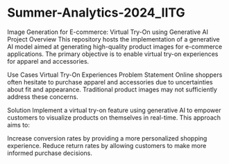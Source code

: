 # Summer-Analytics-2024_IITG
Image Generation for E-commerce: Virtual Try-On using Generative AI
Project Overview
This repository hosts the implementation of a generative AI model aimed at generating high-quality product images for e-commerce applications. The primary objective is to enable virtual try-on experiences for apparel and accessories.

Use Cases
Virtual Try-On Experiences
Problem Statement
Online shoppers often hesitate to purchase apparel and accessories due to uncertainties about fit and appearance. Traditional product images may not sufficiently address these concerns.

Solution
Implement a virtual try-on feature using generative AI to empower customers to visualize products on themselves in real-time. This approach aims to:

Increase conversion rates by providing a more personalized shopping experience.
Reduce return rates by allowing customers to make more informed purchase decisions.
